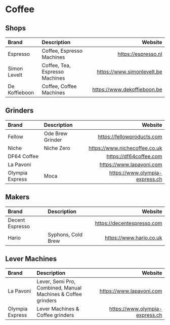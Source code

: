 # Coffee

## Shops

| Brand           | Description                    | Website                     |
| :-------------- | :----------------------------- | --------------------------: |
| Espresso        | Coffee, Espresso Machines      | https://espresso.nl         |
| Simon Levelt    | Coffee, Tea, Espresso Machines | https://www.simonlevelt.be  |
| De Koffieboon   | Coffee, Coffee Machines        | https://www.dekoffieboon.be |

## Grinders

| Brand           | Description      | Website                        |
| :-------------- | :--------------- | -----------------------------: |
| Fellow          | Ode Brew Grinder | https://fellowproducts.com     |
| Niche           | Niche Zero       | https://www.nichecoffee.co.uk  |
| DF64 Coffee     |                  | https://df64coffee.com         |
| La Pavoni       |                  | https://www.lapavoni.com       |
| Olympia Express | Moca             | https://www.olympia-express.ch |

## Makers

| Brand           | Description          | Website                    |
| :-------------- | :------------------- | -------------------------: |
| Decent Espresso |                      | https://decentespresso.com |
| Hario           | Syphons, Cold Brew   | https://www.hario.co.uk    |

## Lever Machines

| Brand           | Description                                                  | Website                        |
| :-------------- | :----------------------------------------------------------- | -----------------------------: |
| La Pavoni       | Lever, Semi Pro, Combined, Manual Machines & Coffee grinders | https://www.lapavoni.com       |
| Olympia Express | Lever Machines & Coffee grinders                             | https://www.olympia-express.ch |

